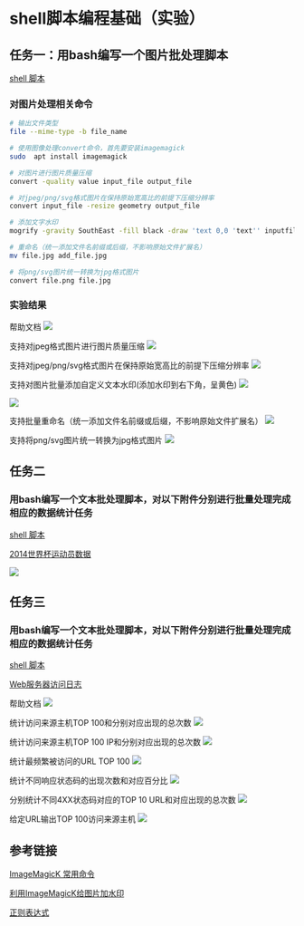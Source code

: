 # shell脚本编程基础（实验）

## 任务一：用bash编写一个图片批处理脚本

[shell 脚本](shellcode1.sh)

### 对图片处理相关命令
```bash
# 输出文件类型
file --mime-type -b file_name

# 使用图像处理convert命令，首先要安装imagemagick
sudo  apt install imagemagick

# 对图片进行图片质量压缩
convert -quality value input_file output_file

# 对jpeg/png/svg格式图片在保持原始宽高比的前提下压缩分辨率
convert input_file -resize geometry output_file

# 添加文字水印
mogrify -gravity SouthEast -fill black -draw 'text 0,0 'text'' inputfile

# 重命名（统一添加文件名前缀或后缀，不影响原始文件扩展名）
mv file.jpg add_file.jpg

# 将png/svg图片统一转换为jpg格式图片
convert file.png file.jpg
```
### 实验结果
帮助文档
![](images/10.PNG)

支持对jpeg格式图片进行图片质量压缩
![](images/9.PNG)

支持对jpeg/png/svg格式图片在保持原始宽高比的前提下压缩分辨率
![](images/11.PNG)

支持对图片批量添加自定义文本水印(添加水印到右下角，呈黄色)
![](images/14.PNG)

![](images/test/haha_christmas-3023998_1280.jpg)

支持批量重命名（统一添加文件名前缀或后缀，不影响原始文件扩展名）
![](images/12.PNG)

支持将png/svg图片统一转换为jpg格式图片
![](images/13.PNG)

## 任务二
### 用bash编写一个文本批处理脚本，对以下附件分别进行批量处理完成相应的数据统计任务

[shell 脚本](shellcode2.sh)

[2014世界杯运动员数据](exp/chap0x04/worldcupplayerinfo.tsv)

![](images/1.PNG)

## 任务三
### 用bash编写一个文本批处理脚本，对以下附件分别进行批量处理完成相应的数据统计任务

[shell 脚本](shellcode3.sh)

[Web服务器访问日志](exp/chap0x04/web_log.tsv.7z)

帮助文档
![](images/2.PNG)

统计访问来源主机TOP 100和分别对应出现的总次数
![](images/3.PNG)

统计访问来源主机TOP 100 IP和分别对应出现的总次数
![](images/4.PNG)

统计最频繁被访问的URL TOP 100
![](images/5.PNG)

统计不同响应状态码的出现次数和对应百分比
![](images/6.PNG)

分别统计不同4XX状态码对应的TOP 10 URL和对应出现的总次数
![](images/8.PNG)

给定URL输出TOP 100访问来源主机
![](images/7.PNG)

## 参考链接
[ImageMagicK 常用命令](http://www.hahack.com/wiki/tools-imagemagick.html)

[利用ImageMagicK给图片加水印](http://www.netingcn.com/imagemagick-mark.html)

[正则表达式](http://www.runoob.com/regexp/regexp-syntax.html)
